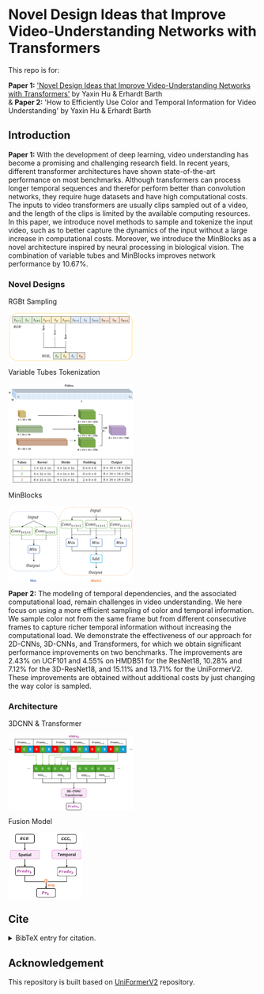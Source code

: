 # Novel Design Ideas that Improve Video-Understanding Networks with Transformers
This repo is for:

**Paper 1:** ['Novel Design Ideas that Improve Video-Understanding Networks with Transformers'](https://ieeexplore.ieee.org/document/10649969) by Yaxin Hu & Erhardt Barth  
&
**Paper 2:** 'How to Efficiently Use Color and Temporal Information for Video Understanding' by Yaxin Hu & Erhardt Barth

## Introduction

**Paper 1:** With the development of deep learning, video understanding has become a promising and challenging research field. In recent years, different transformer architectures have shown state-of-the-art performance on most benchmarks. Although transformers can process longer temporal sequences and therefor perform better than convolution networks, they require huge datasets and have high computational costs. The inputs to video transformers are usually clips sampled out of a video, and the length of the clips is limited by the available computing resources. In this paper, we introduce novel methods to sample and tokenize the input video, such as to better capture the dynamics of the input without a large increase in computational costs. Moreover, we introduce the MinBlocks as a novel architecture inspired by neural processing in biological vision. The combination of variable tubes and MinBlocks improves network performance by 10.67%.

### Novel Designs

RGBt Sampling

<div align=left>
<img src="https://github.com/kaka761/Novel_Designs_for_Video_Transformer/blob/master/RGBt.png" align="center" width=50% />
</div>

Variable Tubes Tokenization

<div align=left>
<img src="https://github.com/kaka761/Novel_Designs_for_Video_Transformer/blob/master/Tubes.png" align="center" width=50% />
</div>

MinBlocks

<div align=left>
<img src="https://github.com/kaka761/Novel_Designs_for_Video_Transformer/blob/master/Mins.png" align="center" width=50% />
</div>

**Paper 2:** The modeling of temporal dependencies, and the associated computational load, remain challenges in video understanding. We here focus on using a more efficient sampling of color and temporal information. We sample color not from the same frame but from different consecutive frames to capture richer temporal information without increasing the computational load. We demonstrate the effectiveness of our approach for 2D-CNNs, 3D-CNNs, and Transformers, for which we obtain significant performance improvements on two benchmarks. The improvements are 2.43% on UCF101 and 4.55% on HMDB51 for the ResNet18, 10.28% and 7.12% for the 3D-ResNet18, and 15.11% and 13.71% for the UniFormerV2. These improvements are obtained without additional costs by just changing the way color is sampled. 

### Architecture

3DCNN & Transformer

<div align=left>
<img src="https://github.com/kaka761/Novel_Designs_for_Video_Transformer/blob/master/3Dcnn.png" align="center" width=50% />
</div>

Fusion Model

<div align=left>
<img src="https://github.com/kaka761/Novel_Designs_for_Video_Transformer/blob/master/fuse.png" align="center" width=30% />
</div>

## Cite
<details>
<summary>BibTeX entry for citation.</summary>
<pre>
@article{example,
  title={An Example Article},
  author={Doe, John},
  journal={Journal of Example Studies},
  year={2020},
  volume={10},
  number={5},
  pages={123-456},
  doi={10.1234/example}
}
</pre>
</details>

## Acknowledgement
This repository is built based on [UniFormerV2](https://github.com/OpenGVLab/UniFormerV2?tab=readme-ov-file#uniformerv2) repository.
